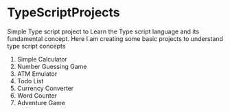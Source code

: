 # TypeScriptProjects
Simple Type script project to Learn the Type script language and its fundamental concept.
Here I am creating some basic projects to understand type script concepts
1. Simple Calculator 
2. Number Guessing Game
3. ATM Emulator
4. Todo List
5. Currency Converter
6. Word Counter
7. Adventure Game